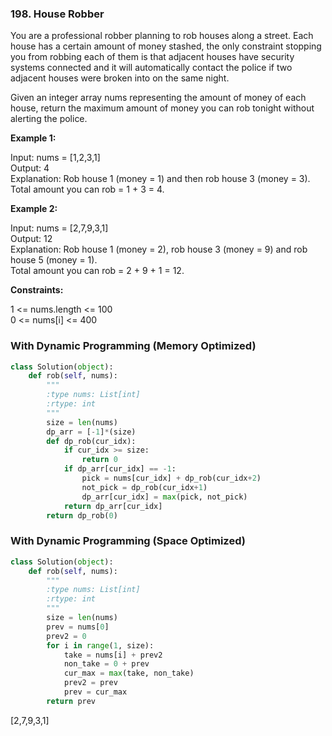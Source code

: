 ### 198. House Robber

You are a professional robber planning to rob houses along a street. Each house has a certain amount of money stashed, the only constraint stopping you from robbing each of them is that adjacent houses have security systems connected and it will automatically contact the police if two adjacent houses were broken into on the same night.

Given an integer array nums representing the amount of money of each house, return the maximum amount of money you can rob tonight without alerting the police.

 

**Example 1:**

Input: nums = [1,2,3,1]  
Output: 4  
Explanation: Rob house 1 (money = 1) and then rob house 3 (money = 3).  
Total amount you can rob = 1 + 3 = 4.  

**Example 2:**

Input: nums = [2,7,9,3,1]  
Output: 12  
Explanation: Rob house 1 (money = 2), rob house 3 (money = 9) and rob house 5 (money = 1).  
Total amount you can rob = 2 + 9 + 1 = 12.

**Constraints:**

1 <= nums.length <= 100  
0 <= nums[i] <= 400  

### With Dynamic Programming (Memory Optimized)

```python
class Solution(object):
    def rob(self, nums):
        """
        :type nums: List[int]
        :rtype: int
        """
        size = len(nums)
        dp_arr = [-1]*(size)
        def dp_rob(cur_idx):
            if cur_idx >= size:
                return 0
            if dp_arr[cur_idx] == -1:
                pick = nums[cur_idx] + dp_rob(cur_idx+2)
                not_pick = dp_rob(cur_idx+1)
                dp_arr[cur_idx] = max(pick, not_pick)
            return dp_arr[cur_idx]
        return dp_rob(0)
```

### With Dynamic Programming (Space Optimized)

```python
class Solution(object):
    def rob(self, nums):
        """
        :type nums: List[int]
        :rtype: int
        """
        size = len(nums)
        prev = nums[0]
        prev2 = 0
        for i in range(1, size):
            take = nums[i] + prev2
            non_take = 0 + prev
            cur_max = max(take, non_take)
            prev2 = prev
            prev = cur_max
        return prev
```

[2,7,9,3,1]